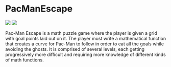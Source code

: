 # PacManEscape

![](https://imgur.com/VAwyRNv)
![](https://imgur.com/yXkfUdo)

Pac-Man Escape is a math puzzle game where the player is given a grid with goal points laid out on it. The player must write a mathematical function that creates a curve for Pac-Man to follow in order to eat all the goals while avoiding the ghosts. It is comprised of several levels, each getting progressively more difficult and requiring more knowledge of different kinds of math functions.
